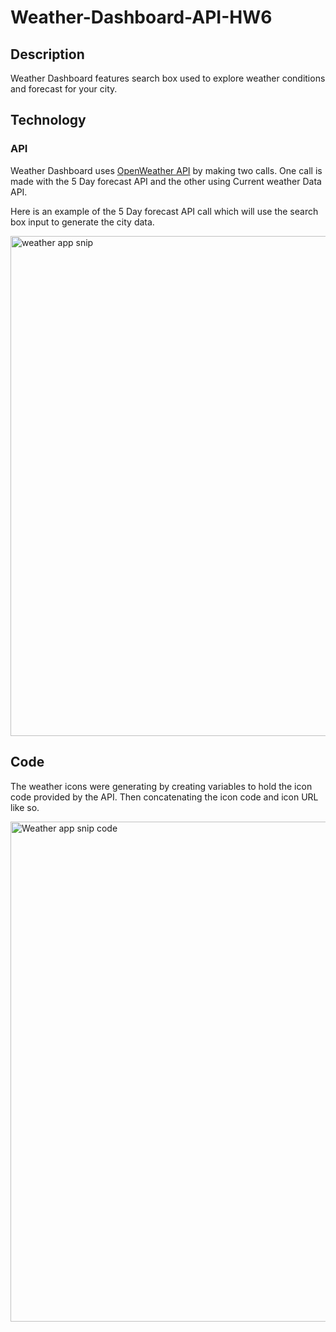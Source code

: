 # Weather-Dashboard-API-HW6

## Description

Weather Dashboard features search box used to explore weather conditions and forecast for your city. 

## Technology

### API
Weather Dashboard uses [OpenWeather API](https://openweathermap.org/api) by making two calls. One call is made with the 5 Day forecast API and the other using Current weather Data API.

Here is an example of the 5 Day forecast API call which will use the search box input to generate the city data.

<img width="800" alt="weather app snip" src="https://user-images.githubusercontent.com/70172286/103453629-ab6d4a00-4c90-11eb-8884-af68dc1508e8.PNG">

## Code
The weather icons were generating by creating variables to hold the icon code provided by the API. Then concatenating the icon code and icon URL like so.

<img width="800" alt="Weather app snip code" src="https://user-images.githubusercontent.com/70172286/103453755-110e0600-4c92-11eb-962d-952601c776fa.PNG">

